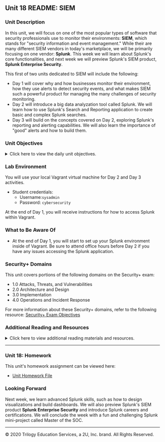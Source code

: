 ## Unit 18 README: SIEM

### Unit Description

In this unit, we will focus on one of the most popular types of software that security professionals use to monitor their environments: **SIEM**, which stands for "security information and event management." While their are many different SIEM vendors in today's marketplace, we will be primarily focusing on one vendor: **Splunk**.  This week we will learn about Splunk's core functionalities, and next week we will preview Splunk's SIEM product, **Splunk Enterprise Security**.


This first of two units dedicated to SIEM will include the following:
  - Day 1 will cover why and how businesses monitor their environment, how they use alerts to detect security events, and what makes SIEM such a powerful product for managing the many challenges of security monitoring.
  - Day 2 will introduce a big data analyzation tool called Splunk.  We will learn how to use Splunk's Search and Reporting application to create basic and complex Splunk searches.
  - Day 3 will build on the concepts covered on Day 2, exploring Splunk's reporting and alerting capabilities.  We will also learn the importance of "good" alerts and how to build them.

### Unit Objectives 

<details>
    <summary>Click here to view the daily unit objectives.</summary>

  <br>

- **Day 1:** Intro to SIEM
  - Analyze logs and determine the types of data they contain, as well as the types of security events they can help identify.
  
  - Isolate, identify, and correlate fields across raw log files.
  
  - Design a correlation rule that triggers a notification when an event occurs.
  
  - Make informed decisions about which SIEM vendor is best for an organization.
  
- **Day 2:** Splunk Searches
  - Explore and select Splunk add-ons and apps based on project needs.
  
  - Upload logs into a Splunk repository.
  
  - Write complex SPL queries to analyze specific security situations.
  
- **Day 3:** Splunk Reports and Alerts

  - Use SPL commands `stat` and `eval` to create new fields in Splunk.

  - Schedule statistical reports in Splunk.

  - Determine baselines of normal activity in order to trigger alerts.

  - Design and schedule alerts to notify if an attack is occurring.

</details>


### Lab Environment

You will use your local Vagrant virtual machine for Day 2 and Day 3 activities. 

 - Student credentials:
    - Username:`sysadmin`
    - Password: `cybersecurity`
    

At the end of Day 1, you will receive instructions for how to access Splunk within Vagrant.

### What to Be Aware Of

- At the end of Day 1, you will start to set up your Splunk environment inside of Vagrant. Be sure to attend office hours before Day 2 if you have any issues accessing the Splunk application.


### Security+ Domains

This unit covers portions of the following domains on the Security+ exam:

- 1.0 Attacks, Threats, and Vulnerabilities 
- 2.0 Architecture and Design 
- 3.0 Implementation
- 4.0 Operations and Incident Response 

For more information about these Security+ domains, refer to the following resource: [Security+ Exam Objectives](https://comptiacdn.azureedge.net/webcontent/docs/default-source/exam-objectives/comptia-security-sy0-601-exam-objectives-(2-0).pdf?sfvrsn=8c5889ff_2)



### Additional Reading and Resources

<details> 
<summary> Click here to view additional reading materials and resources. </summary>
</br>

These are provided as optional, recommended resources to supplement the concepts covered in this unit.


- **Day 1 Resources**

  - [DNS Stuff: 10 Log Sources You Should Monitor](https://www.dnsstuff.com/top-10-log-sources-you-should-monitor)
  - [DNS Stuff: 10 Best SIEM Tools in 2020](https://www.dnsstuff.com/siem-tools)


- **Day 2 Resources**

  - [Splunk: Search Cheat Sheet](https://www.splunk.com/pdfs/solution-guides/splunk-quick-reference-guide.pdf)


- **Day 3 Resources**

  - [Atlassian: Alert Fatigue](https://www.atlassian.com/incident-management/on-call/alert-fatigue)



</details>

---

### Unit 18: Homework

This unit's homework assignment can be viewed here: 

- [Unit Homework File](https://github.com/coding-boot-camp/cybersecurity-v2/tree/Unit-18-Readme/2-Homework/18-SIEMs)

### Looking Forward 

Next week, we learn advanced Splunk skills, such as how to design visualizations and build dashboards. We will also preview Splunk's  SIEM product **Splunk Enterprise Security** and introduce Splunk careers and certifications.  We will conclude the week with a fun and challenging Splunk mini-project called Master of the SOC.

---


© 2020 Trilogy Education Services, a 2U, Inc. brand. All Rights Reserved.    
